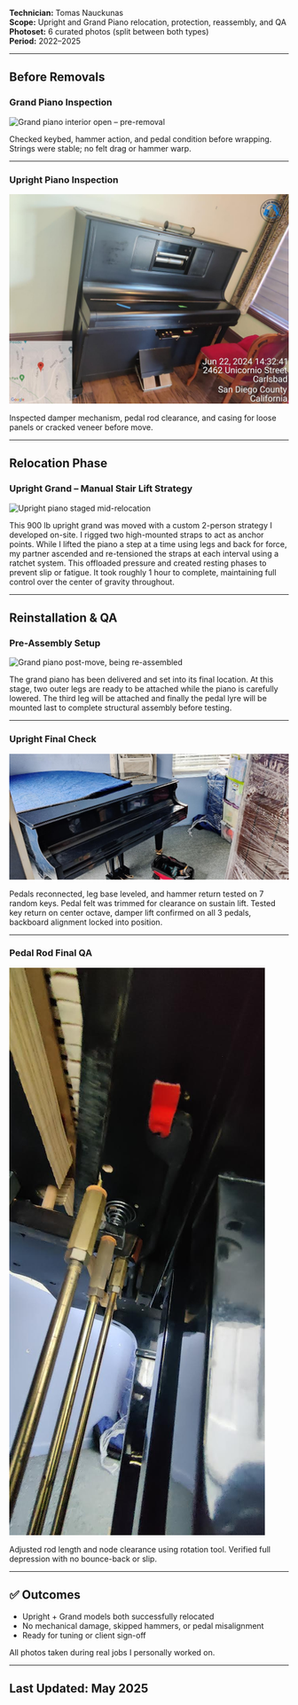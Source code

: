**Technician:** Tomas Nauckunas  
**Scope:** Upright and Grand Piano relocation, protection, reassembly, and QA  
**Photoset:** 6 curated photos (split between both types)  
**Period:** 2022–2025

---

## Before Removals

### Grand Piano Inspection  
![Grand piano interior open – pre-removal](https://github.com/user-attachments/assets/9c8b90b1-6bb2-4e56-8724-cb49bd5efc30)

Checked keybed, hammer action, and pedal condition before wrapping. Strings were stable; no felt drag or hammer warp.

---

### Upright Piano Inspection  
![Upright piano checked before transport](https://github.com/tnauckunas/field-system-reinstall-log/blob/main/assets/piano_installs/2.%20upright_ready_for_wrap.jpg?raw=true) 

Inspected damper mechanism, pedal rod clearance, and casing for loose panels or cracked veneer before move.

---

## Relocation Phase

### Upright Grand – Manual Stair Lift Strategy 
![Upright piano staged mid-relocation](https://github.com/tnauckunas/field-system-reinstall-log/blob/main/assets/piano_installs/3.%20Upright%20grand%20braced%20and%20upright%20%E2%80%93%20900%20lb%20lift.jpg?raw=true)

This 900 lb upright grand was moved with a custom 2-person strategy I developed on-site. I rigged two high-mounted straps to act as anchor points. While I lifted the piano a step at a time using legs and back for force, my partner ascended and re-tensioned the straps at each interval using a ratchet system. This offloaded pressure and created resting phases to prevent slip or fatigue. It took roughly 1 hour to complete, maintaining full control over the center of gravity throughout.

---

## Reinstallation & QA

### Pre-Assembly Setup
![Grand piano post-move, being re-assembled](https://github.com/tnauckunas/field-system-reinstall-log/blob/main/assets/piano_installs/4.%20grand_ready_for_assembly.jpg?raw=true)

The grand piano has been delivered and set into its final location. At this stage, two outer legs are ready to be attached while the piano is carefully lowered. The third leg will be attached and finally the pedal lyre will be mounted last to complete structural assembly before testing.

---

### Upright Final Check  
![Upright piano stabilized, pre-tuning](https://github.com/tnauckunas/field-system-reinstall-log/blob/main/assets/piano_installs/5.%20grand_pre_tuning.jpg?raw=true)

Pedals reconnected, leg base leveled, and hammer return tested on 7 random keys. Pedal felt was trimmed for clearance on sustain lift. Tested key return on center octave, damper lift confirmed on all 3 pedals, backboard alignment locked into position. 

---

### Pedal Rod Final QA  
![Close-up of upright pedal rod fitment](https://github.com/tnauckunas/field-system-reinstall-log/blob/main/assets/piano_installs/6.%20Pedal_rod_clearanc.jpg?raw=true)

Adjusted rod length and node clearance using rotation tool. Verified full depression with no bounce-back or slip.

---

## ✅ Outcomes

- Upright + Grand models both successfully relocated  
- No mechanical damage, skipped hammers, or pedal misalignment  
- Ready for tuning or client sign-off

All photos taken during real jobs I personally worked on.

---

## Last Updated: May 2025
